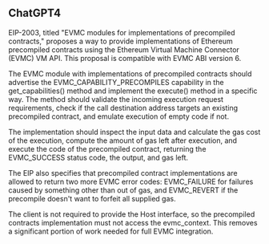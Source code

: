 ## ChatGPT4

EIP-2003, titled "EVMC modules for implementations of precompiled contracts," proposes a way to provide implementations of Ethereum precompiled contracts using the Ethereum Virtual Machine Connector (EVMC) VM API. This proposal is compatible with EVMC ABI version 6.

The EVMC module with implementations of precompiled contracts should advertise the EVMC_CAPABILITY_PRECOMPILES capability in the get_capabilities() method and implement the execute() method in a specific way. The method should validate the incoming execution request requirements, check if the call destination address targets an existing precompiled contract, and emulate execution of empty code if not.

The implementation should inspect the input data and calculate the gas cost of the execution, compute the amount of gas left after execution, and execute the code of the precompiled contract, returning the EVMC_SUCCESS status code, the output, and gas left.

The EIP also specifies that precompiled contract implementations are allowed to return two more EVMC error codes: EVMC_FAILURE for failures caused by something other than out of gas, and EVMC_REVERT if the precompile doesn't want to forfeit all supplied gas.

The client is not required to provide the Host interface, so the precompiled contracts implementation must not access the evmc_context. This removes a significant portion of work needed for full EVMC integration.

